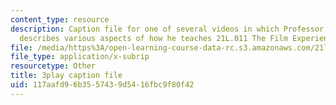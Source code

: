 ```yaml
---
content_type: resource
description: Caption file for one of several videos in which Professor David Thorburn
  describes various aspects of how he teaches 21L.011 The Film Experience.
file: /media/https%3A/open-learning-course-data-rc.s3.amazonaws.com/21l-011-the-film-experience-fall-2013/117aafd96b3557439d5416fbc9f80f42_lhKse0vIbqo.vtt
file_type: application/x-subrip
resourcetype: Other
title: 3play caption file
uid: 117aafd9-6b35-5743-9d54-16fbc9f80f42
---
```

